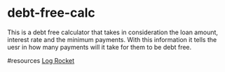 # debt-free-calc 
This is a debt free calculator that takes in consideration the loan amount, interest rate and the minimum payments. With this information it tells the uesr in how many payments will it take for them to be debt free.


#resources 
[Log Rocket](https://blog.logrocket.com/create-collapsible-react-components-react-collapsed/)
